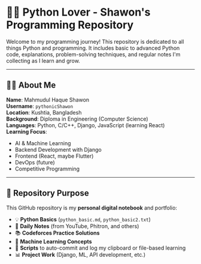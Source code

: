 # 👨‍💻 Python Lover - Shawon's Programming Repository

Welcome to my programming journey! This repository is dedicated to all things Python and programming. It includes basic to advanced Python code, explanations, problem-solving techniques, and regular notes I'm collecting as I learn and grow.

---

## 🧑‍💻 About Me

**Name**: Mahmudul Haque Shawon  
**Username**: `pythonicShawon`  
**Location**: Kushtia, Bangladesh  
**Background**: Diploma in Engineering (Computer Science)  
**Languages**: Python, C/C++, Django, JavaScript (learning React)  
**Learning Focus**:
- AI & Machine Learning
- Backend Development with Django
- Frontend (React, maybe Flutter)
- DevOps (future)
- Competitive Programming

---

## 📂 Repository Purpose

This GitHub repository is my **personal digital notebook** and portfolio:

- 💡 **Python Basics** (`python_basic.md`, `python_basic2.txt`)
- 📄 **Daily Notes** (from YouTube, Phitron, and others)
- 📚 **Codeforces Practice Solutions**
- 🧠 **Machine Learning Concepts**
- 📌 **Scripts** to auto-commit and log my clipboard or file-based learning
- 📊 **Project Work** (Django, ML, API development, etc.)
